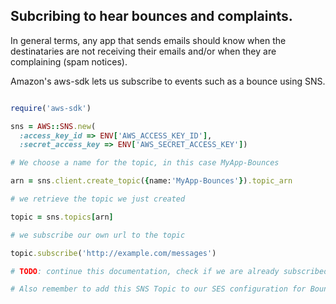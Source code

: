 ## Subcribing to hear bounces and complaints.

In general terms, any app that sends emails should know when the destinataries are not receiving their emails and/or when they are complaining (spam notices).

Amazon's aws-sdk lets us subscribe to events such as a bounce using SNS.

```ruby

require('aws-sdk')

sns = AWS::SNS.new(
  :access_key_id => ENV['AWS_ACCESS_KEY_ID'],
  :secret_access_key => ENV['AWS_SECRET_ACCESS_KEY'])

# We choose a name for the topic, in this case MyApp-Bounces

arn = sns.client.create_topic({name:'MyApp-Bounces'}).topic_arn

# we retrieve the topic we just created

topic = sns.topics[arn]

# we subscribe our own url to the topic

topic.subscribe('http://example.com/messages')

# TODO: continue this documentation, check if we are already subscribed.

# Also remember to add this SNS Topic to our SES configuration for Bounces.
```
